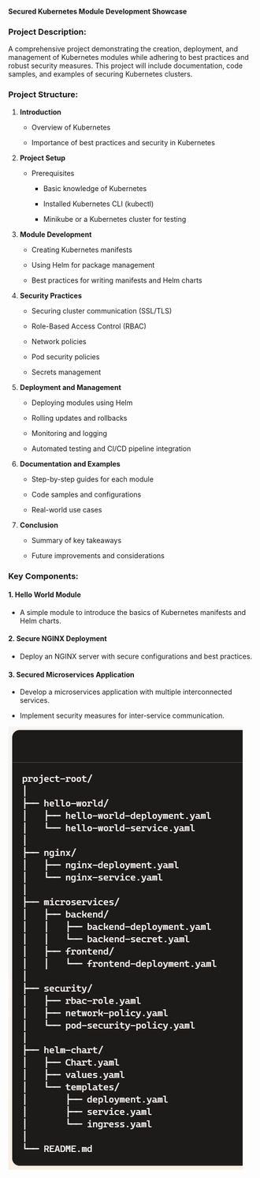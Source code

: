 
**Secured Kubernetes Module Development Showcase**

### Project Description:

A comprehensive project demonstrating the creation, deployment, and management of Kubernetes modules while adhering to best practices and robust security measures. This project will include documentation, code samples, and examples of securing Kubernetes clusters.

### Project Structure:

1.  **Introduction**
    
    -   Overview of Kubernetes
        
    -   Importance of best practices and security in Kubernetes
        
2.  **Project Setup**
    
    -   Prerequisites
        
        -   Basic knowledge of Kubernetes
            
        -   Installed Kubernetes CLI (kubectl)
            
        -   Minikube or a Kubernetes cluster for testing
            
3.  **Module Development**
    
    -   Creating Kubernetes manifests
        
    -   Using Helm for package management
        
    -   Best practices for writing manifests and Helm charts
        
4.  **Security Practices**
    
    -   Securing cluster communication (SSL/TLS)
        
    -   Role-Based Access Control (RBAC)
        
    -   Network policies
        
    -   Pod security policies
        
    -   Secrets management
        
5.  **Deployment and Management**
    
    -   Deploying modules using Helm
        
    -   Rolling updates and rollbacks
        
    -   Monitoring and logging
        
    -   Automated testing and CI/CD pipeline integration
        
6.  **Documentation and Examples**
    
    -   Step-by-step guides for each module
        
    -   Code samples and configurations
        
    -   Real-world use cases
        
7.  **Conclusion**
    
    -   Summary of key takeaways
        
    -   Future improvements and considerations
        

### Key Components:

#### 1. **Hello World Module**

-   A simple module to introduce the basics of Kubernetes manifests and Helm charts.
    

#### 2. **Secure NGINX Deployment**

-   Deploy an NGINX server with secure configurations and best practices.
    

#### 3. **Secured Microservices Application**

-   Develop a microservices application with multiple interconnected services.
    
-   Implement security measures for inter-service communication.


![enter image description here](https://raw.githubusercontent.com/mr-kaveh/hd-k8s-modules/refs/heads/master/hello-world-module/Capture.PNG)
